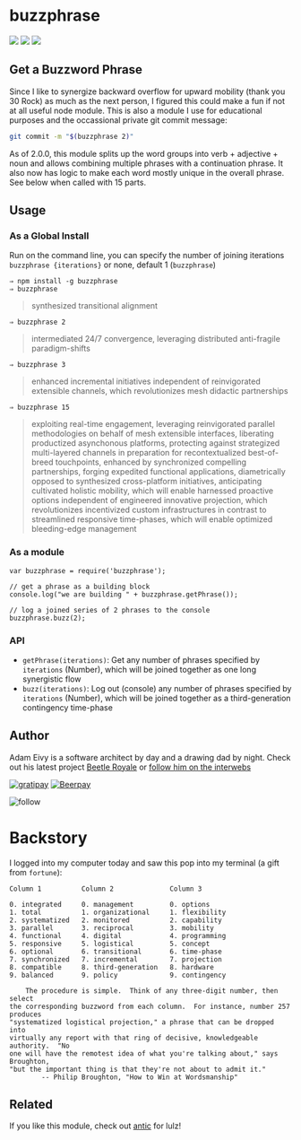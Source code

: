 # buzzphrase
[![](https://img.shields.io/npm/dm/buzzphrase.svg?style=flat)](https://www.npmjs.org/package/buzzphrase)
[![](https://img.shields.io/npm/v/buzzphrase.svg?style=flat)](https://www.npmjs.org/package/buzzphrase)
[![](https://img.shields.io/david/atomantic/buzzphrase.svg?style=flat)](https://www.npmjs.org/package/buzzphrase)

## Get a Buzzword Phrase

Since I like to synergize backward overflow for upward mobility (thank you 30 Rock) as much as the next person, I figured this could make a fun if not at all useful node module. This is also a module I use for educational purposes and the occassional private git commit message:

```bash
git commit -m "$(buzzphrase 2)"
```

As of 2.0.0, this module splits up the word groups into verb + adjective + noun and allows combining multiple phrases with a continuation phrase. It also now has logic to make each word mostly unique in the overall phrase. See below when called with 15 parts.

## Usage

### As a Global Install

Run on the command line, you can specify the number of joining iterations `buzzphrase {iterations}` or none, default 1 (`buzzphrase`)
```
⇒ npm install -g buzzphrase
⇒ buzzphrase
```
> synthesized transitional alignment

```
⇒ buzzphrase 2
```
> intermediated 24/7 convergence, leveraging distributed anti-fragile paradigm-shifts

```
⇒ buzzphrase 3
```
> enhanced incremental initiatives independent of reinvigorated extensible channels, which revolutionizes mesh didactic partnerships

```
⇒ buzzphrase 15
```
> exploiting real-time engagement, leveraging reinvigorated parallel methodologies on behalf of mesh extensible interfaces, liberating productized asynchonous platforms, protecting against strategized multi-layered channels in preparation for recontextualized best-of-breed touchpoints, enhanced by synchronized compelling partnerships, forging expedited functional applications, diametrically opposed to synthesized cross-platform initiatives, anticipating cultivated holistic mobility, which will enable harnessed proactive options independent of engineered innovative projection, which revolutionizes incentivized custom infrastructures in contrast to streamlined responsive time-phases, which will enable optimized bleeding-edge management

### As a module
```
var buzzphrase = require('buzzphrase');

// get a phrase as a building block
console.log("we are building " + buzzphrase.getPhrase());

// log a joined series of 2 phrases to the console
buzzphrase.buzz(2);
```

### API

- `getPhrase(iterations)`: Get any number of phrases specified by `iterations` (Number), which will be joined together as one long synergistic flow
- `buzz(iterations)`: Log out (console) any number of phrases specified by `iterations` (Number), which will be joined together as a third-generation contingency time-phase

## Author

Adam Eivy is a software architect by day and a drawing dad by night. Check out his latest project [Beetle Royale](http://beetleroyale.com) or [follow him on the interwebs](http://adameivy.com)

[![gratipay](https://img.shields.io/gratipay/antic.svg?style=flat)](https://gratipay.com/antic)
[![Beerpay](https://beerpay.io/atomantic/buzzphrase/badge.svg?style=flat-square)](https://beerpay.io/atomantic/buzzphrase)

![follow](https://img.shields.io/twitter/follow/antic.svg?style=social&label=Follow)

# Backstory
I logged into my computer today and saw this pop into my terminal (a gift from `fortune`):

```
Column 1          Column 2              Column 3

0. integrated     0. management         0. options
1. total          1. organizational     1. flexibility
2. systematized   2. monitored          2. capability
3. parallel       3. reciprocal         3. mobility
4. functional     4. digital            4. programming
5. responsive     5. logistical         5. concept
6. optional       6. transitional       6. time-phase
7. synchronized   7. incremental        7. projection
8. compatible     8. third-generation   8. hardware
9. balanced       9. policy             9. contingency

    The procedure is simple.  Think of any three-digit number, then select
the corresponding buzzword from each column.  For instance, number 257 produces
"systematized logistical projection," a phrase that can be dropped into
virtually any report with that ring of decisive, knowledgeable authority.  "No
one will have the remotest idea of what you're talking about," says Broughton,
"but the important thing is that they're not about to admit it."
        -- Philip Broughton, "How to Win at Wordsmanship"

```


## Related

If you like this module, check out [antic](https://www.npmjs.com/package/antic) for lulz!
